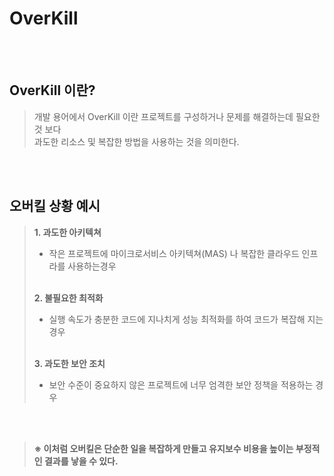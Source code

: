 # OverKill

&nbsp;    
&nbsp;    


## OverKill 이란?
> 개발 용어에서 OverKill 이란 프로젝트를 구성하거나 문제를 해결하는데 필요한 것 보다    
> 과도한 리소스 및 복잡한 방법을 사용하는 것을 의미한다.


&nbsp;    
&nbsp;



## 오버킬 상황 예시
> **1. 과도한 아키텍쳐**
>   - 작은 프로젝트에 마이크로서비스 아키텍쳐(MAS) 나 복잡한 클라우드 인프라를 사용하는경우    
> &nbsp;  
> 
> **2. 불필요한 최적화**
>   - 실행 속도가 충분한 코드에 지나치게 성능 최적화를 하여 코드가 복잡해 지는 경우    
> &nbsp;   
> 
> **3. 과도한 보안 조치**
>  - 보안 수준이 중요하지 않은 프로젝트에 너무 엄격한 보안 정책을 적용하는 경우

&nbsp;    
&nbsp;

>**※ 이처럼 오버킬은 단순한 일을 복잡하게 만들고  유지보수 비용을 높이는 부정적인 결과를 낳을 수 있다.**